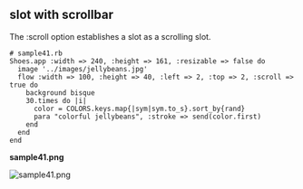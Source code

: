slot with scrollbar
-------------------

The :scroll option establishes a slot as a scrolling slot. 

	# sample41.rb
	Shoes.app :width => 240, :height => 161, :resizable => false do
	  image '../images/jellybeans.jpg'
	  flow :width => 100, :height => 40, :left => 2, :top => 2, :scroll => true do
	    background bisque
	    30.times do |i|
	      color = COLORS.keys.map{|sym|sym.to_s}.sort_by{rand}
	      para "colorful jellybeans", :stroke => send(color.first)
	    end
	  end
	end

**sample41.png**

![sample41.png](http://github.com/ashbb/shoes_tutorial_html/tree/master%2Fimages%2Fsample41.png?raw=true)
